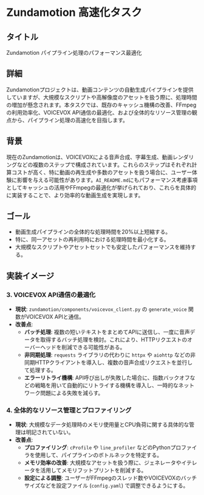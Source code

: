 # Zundamotion 高速化タスク

## タイトル
Zundamotion パイプライン処理のパフォーマンス最適化

## 詳細
Zundamotionプロジェクトは、動画コンテンツの自動生成パイプラインを提供していますが、大規模なスクリプトや高解像度のアセットを扱う際に、処理時間の増加が懸念されます。本タスクでは、既存のキャッシュ機構の改善、FFmpegの利用効率化、VOICEVOX API通信の最適化、および全体的なリソース管理の観点から、パイプライン処理の高速化を目指します。

## 背景
現在のZundamotionは、VOICEVOXによる音声合成、字幕生成、動画レンダリングなどの複数のステップで構成されています。これらのステップはそれぞれ計算コストが高く、特に動画の再生成や多数のアセットを扱う場合に、ユーザー体験に影響を与える可能性があります。`AI_README.md`にもパフォーマンス考慮事項としてキャッシュの活用やFFmpegの最適化が挙げられており、これらを具体的に実装することで、より効率的な動画生成を実現します。

## ゴール
- 動画生成パイプラインの全体的な処理時間を20%以上短縮する。
- 特に、同一アセットの再利用時における処理時間を最小化する。
- 大規模なスクリプトやアセットセットでも安定したパフォーマンスを維持する。

## 実装イメージ


### 3. VOICEVOX API通信の最適化
- **現状**: `zundamotion/components/voicevox_client.py` の `generate_voice` 関数がVOICEVOX APIと通信。
- **改善点**:
    - **バッチ処理**: 複数の短いテキストをまとめてAPIに送信し、一度に音声データを取得するバッチ処理を検討。これにより、HTTPリクエストのオーバーヘッドを削減できる可能性がある。
    - **非同期処理**: `requests` ライブラリの代わりに `httpx` や `aiohttp` などの非同期HTTPクライアントを導入し、複数の音声合成リクエストを並行して処理する。
    - **エラーリトライ機構**: API呼び出しが失敗した場合に、指数バックオフなどの戦略を用いて自動的にリトライする機構を導入し、一時的なネットワーク問題による失敗を減らす。

### 4. 全体的なリソース管理とプロファイリング
- **現状**: 大規模なデータ処理時のメモリ使用量とCPU負荷に関する具体的な管理は明記されていない。
- **改善点**:
    - **プロファイリング**: `cProfile` や `line_profiler` などのPythonプロファイラを使用して、パイプラインのボトルネックを特定する。
    - **メモリ効率の改善**: 大規模なアセットを扱う際に、ジェネレータやイテレータを活用してメモリフットプリントを削減する。
    - **設定による調整**: ユーザーがFFmpegのスレッド数やVOICEVOXのバッチサイズなどを設定ファイル (`config.yaml`) で調整できるようにする。
